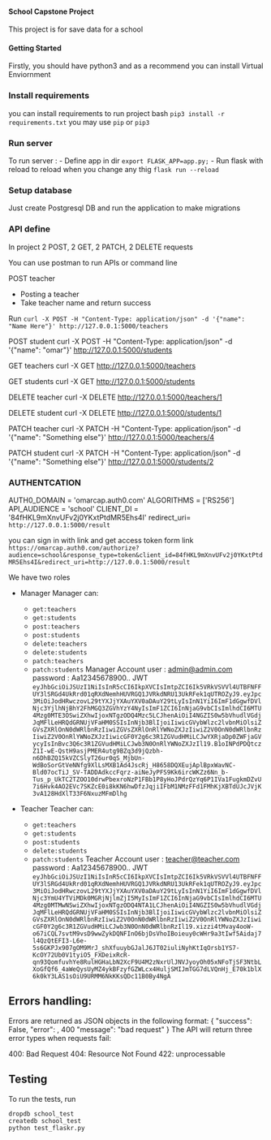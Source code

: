 #### School Capstone Project 
This project is for save data for a school

#### Getting Started
Firstly, you should have python3 and as a recommend you can install Virtual Enviornment

### Install requirements
you can install requirements to run project
bash
`pip3 install -r requirements.txt` you may use `pip` or `pip3`

### Run server
To run server :
    - Define app in dir `export FLASK_APP=app.py;`
    - Run flask with reload to reload when you change any thig `flask run --reload`

### Setup database
Just create Postgresql DB and run the application to make migrations

### API define
In project 2 POST, 2 GET, 2 PATCH, 2 DELETE requests 

You can use postman to run APIs or command line

POST teacher
- Posting a teacher
- Take teacher name and return success 

Run `curl -X POST -H "Content-Type: application/json" -d '{"name": "Name Here"}' http://127.0.0.1:5000/teachers`


POST student
curl -X POST -H "Content-Type: application/json" -d '{"name": "omar"}' http://127.0.0.1:5000/students

GET teachers
curl -X GET http://127.0.0.1:5000/teachers

GET students
curl -X GET http://127.0.0.1:5000/students

DELETE teacher
curl -X DELETE http://127.0.0.1:5000/teachers/1

DELETE student
curl -X DELETE http://127.0.0.1:5000/students/1

PATCH teacher
curl -X PATCH -H "Content-Type: application/json" -d '{"name": "Something else"}' http://127.0.0.1:5000/teachers/4

PATCH student
curl -X PATCH -H "Content-Type: application/json" -d '{"name": "Something else"}' http://127.0.0.1:5000/students/2

### AUTHENTCATION

AUTH0_DOMAIN = 'omarcap.auth0.com'
ALGORITHMS = ['RS256']
API_AUDIENCE = 'school'
CLIENT_DI = '84fHKL9mXnvUFv2j0YKxtPtdMR5Ehs4I'
redirect_uri= `http://127.0.0.1:5000/result`

you can sign in with link and get access token form link
`https://omarcap.auth0.com/authorize?audience=school&response_type=token&client_id=84fHKL9mXnvUFv2j0YKxtPtdMR5Ehs4I&redirect_uri=http://127.0.0.1:5000/result`

We have two roles
- Manager
Manager can:
    - `get:teachers	`
    - `get:students`
    - `post:teachers`
    - `post:students`
    - `delete:teachers`
    - `delete:students`
    - `patch:teachers`
    - `patch:students`
Manager Account
user : admin@admin.com
password : Aa12345678900..
JWT `eyJhbGciOiJSUzI1NiIsInR5cCI6IkpXVCIsImtpZCI6Ik5VRkVSVVl4UTBFNFFUY3lSRGd4UkRrd01qRXdNemhHUVRGQ1JVRkdNRU13UkRFek1qUTROZyJ9.eyJpc3MiOiJodHRwczovL29tYXJjYXAuYXV0aDAuY29tLyIsInN1YiI6ImF1dGgwfDVlNjc3YjlhNjBhY2FhMGQ3ZGVhYzY4NyIsImF1ZCI6InNjaG9vbCIsImlhdCI6MTU4Mzg0MTE3OSwiZXhwIjoxNTgzODQ4Mzc5LCJhenAiOiI4NGZIS0w5bVhudlVGdjJqMFlLeHRQdGRNUjVFaHM0SSIsInNjb3BlIjoiIiwicGVybWlzc2lvbnMiOlsiZGVsZXRlOnN0dWRlbnRzIiwiZGVsZXRlOnRlYWNoZXJzIiwiZ2V0OnN0dWRlbnRzIiwiZ2V0OnRlYWNoZXJzIiwicGF0Y2g6c3R1ZGVudHMiLCJwYXRjaDp0ZWFjaGVycyIsInBvc3Q6c3R1ZGVudHMiLCJwb3N0OnRlYWNoZXJzIl19.B1oINPdPDQtczZ1I-wE-QstH9asjPMER4utg9BZq3d9jQzbh-n6DhBZQ15kVZCSlyT26ur0qS_MjbUn-WdBoSorGtVeNNfg9XlLsMXB1Ad4JscRj_H8658DQXEujAplBpxWavNC-Bld07ocTiJ_SV-TADDAdkccFqrz-aiNeJyPFS9Kk6ircWKZz6Nn_b-Tus_p_UkTC2TZOO10drwPbexroNzP1FBb1P8yHoJPdrQzYq6P1IVa1FugkmDZvU7i6Hvk4AO2EVc7SKZcE0i8kKN6hwDfzJqjiIFbM1NMzFFd1FMhKjXBTdUJcJVjK3vA128HdXlT33F6NxuzMFmDlhg`


- Teacher
Teacher can:
    - `get:teachers	`
    - `get:students`
    - `post:students`
    - `delete:students`
    - `patch:students`
Teacher Account
user : teacher@teacher.com
password : Aa12345678900..
JWT `eyJhbGciOiJSUzI1NiIsInR5cCI6IkpXVCIsImtpZCI6Ik5VRkVSVVl4UTBFNFFUY3lSRGd4UkRrd01qRXdNemhHUVRGQ1JVRkdNRU13UkRFek1qUTROZyJ9.eyJpc3MiOiJodHRwczovL29tYXJjYXAuYXV0aDAuY29tLyIsInN1YiI6ImF1dGgwfDVlNjc3YmU4YTViMDk0MGRjNjlmZjI5MyIsImF1ZCI6InNjaG9vbCIsImlhdCI6MTU4Mzg0MTMwNSwiZXhwIjoxNTgzODQ4NTA1LCJhenAiOiI4NGZIS0w5bVhudlVGdjJqMFlLeHRQdGRNUjVFaHM0SSIsInNjb3BlIjoiIiwicGVybWlzc2lvbnMiOlsiZGVsZXRlOnN0dWRlbnRzIiwiZ2V0OnN0dWRlbnRzIiwiZ2V0OnRlYWNoZXJzIiwicGF0Y2g6c3R1ZGVudHMiLCJwb3N0OnN0dWRlbnRzIl19.xizzi4tMvay4ooW-o67iCQL7svtM9vsD9wwZykDQNFInO6bjDsVhoIBoieuy0cWHr9a3tIwf5Aidaj7l4QzQtEFI3-L6e-5s6GKPJx907gOM9MrJ_shXfuuybGJalJ6JT02iuliNyhKtIqOrsb1YS7-KcOY72Ub0V1tyiO5_FXDeixRcR-qn93QomfuvhYe8RulHGHaLbN2XcF9U4M2zNxrUlJNVJyoyOh05xNFoTjSF3NtbLXoGfQf6_4aWeQysUyMZ4ykBFzyfGZWLcx4HuljSMIJmTGG7dLVQnHj_E70k1blX6k0kY3LAS1sOiU9URMM6NkKKsQDc11B0By4NgA`




## Errors handling:

Errors are returned as JSON objects in the following format:
{
    "success": False, 
    "error": , 400
    "message": "bad request"
}
The API will return three error types when requests fail:

400: Bad Request
404: Resource Not Found
422: unprocessable


## Testing
To run the tests, run
```
dropdb school_test
createdb school_test
python test_flaskr.py
```